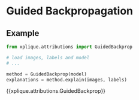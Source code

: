 # Guided Backpropagation

## Example

```python
from xplique.attributions import GuidedBackprop

# load images, labels and model
# ...

method = GuidedBackprop(model)
explanations = method.explain(images, labels)
```

{{xplique.attributions.GuidedBackprop}}